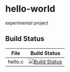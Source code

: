 # hello-world
experimental project

## Build Status

File|Build Status
---|---
hello.c|[![Build Status](https://travis-ci.com/huahuajiadexiaogongju/hello-world.svg?branch=master)](https://travis-ci.com/huahuajiadexiaogongju/hello-world)
